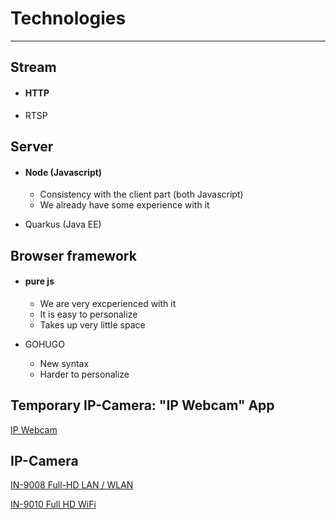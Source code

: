 # Technologies
---

## Stream

- #### HTTP

- RTSP

## Server

- #### Node (Javascript)
	- Consistency with the client part (both Javascript)
	- We already have some experience with it

- Quarkus (Java EE)

## Browser framework

- #### pure js
	- We are very excperienced with it
	- It is easy to personalize
	- Takes up very little space

- GOHUGO
	- New syntax
	- Harder to personalize

## Temporary IP-Camera: "IP Webcam" App
[IP Webcam](https://play.google.com/store/apps/details?id=com.pas.webcam&hl=de_AT)

## IP-Camera
[IN-9008 Full-HD LAN / WLAN](https://www.instar.de/ip-aussenkameras-sicherheitskamera-netzwerkkamera-wlan-kamera-poe-ueberwachungskamera-smarthome-onvif/in-9008fullhd-serie-fullhd-full-hd-ip-kamera-ueberwachungskamera-netzwerkkamera-wlan-kamera-poe-kamera-onvif-p2p-ddns/in-9008fullhd-white.html)

[IN-9010 Full HD WiFi](https://www.instar.de/ip-aussenkameras-sicherheitskamera-netzwerkkamera-wlan-kamera-poe-ueberwachungskamera-smarthome-onvif/in-9010-full-hd-wifi-white.html)